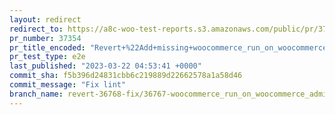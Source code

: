 ```yaml
---
layout: redirect
redirect_to: https://a8c-woo-test-reports.s3.amazonaws.com/public/pr/37354/e2e/index.html
pr_number: 37354
pr_title_encoded: "Revert+%22Add+missing+woocommerce_run_on_woocommerce_admin_updated+hook+for+RemoteInboxNotificationsEngine+scheduled+action%22"
pr_test_type: e2e
last_published: "2023-03-22 04:53:41 +0000"
commit_sha: f5b396d24831cbb6c219889d22662578a1a58d46
commit_message: "Fix lint"
branch_name: revert-36768-fix/36767-woocommerce_run_on_woocommerce_admin_updated-does-not-run
---
```

